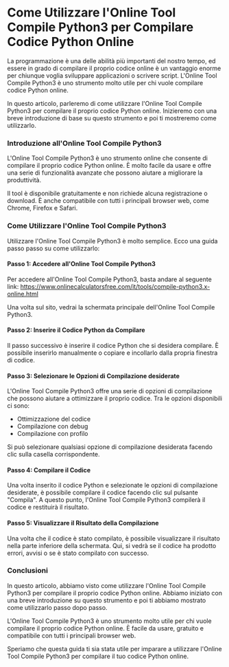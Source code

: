Come Utilizzare l'Online Tool Compile Python3 per Compilare Codice Python Online
================================================================================

La programmazione è una delle abilità più importanti del nostro tempo, ed essere in grado di compilare il proprio codice online è un vantaggio enorme per chiunque voglia sviluppare applicazioni o scrivere script. L'Online Tool Compile Python3 è uno strumento molto utile per chi vuole compilare codice Python online.

In questo articolo, parleremo di come utilizzare l'Online Tool Compile Python3 per compilare il proprio codice Python online. Inizieremo con una breve introduzione di base su questo strumento e poi ti mostreremo come utilizzarlo.

### Introduzione all'Online Tool Compile Python3

L'Online Tool Compile Python3 è uno strumento online che consente di compilare il proprio codice Python online. È molto facile da usare e offre una serie di funzionalità avanzate che possono aiutare a migliorare la produttività.

Il tool è disponibile gratuitamente e non richiede alcuna registrazione o download. È anche compatibile con tutti i principali browser web, come Chrome, Firefox e Safari.

### Come Utilizzare l'Online Tool Compile Python3

Utilizzare l'Online Tool Compile Python3 è molto semplice. Ecco una guida passo passo su come utilizzarlo:

#### Passo 1: Accedere all'Online Tool Compile Python3

Per accedere all'Online Tool Compile Python3, basta andare al seguente link: <https://www.onlinecalculatorsfree.com/it/tools/compile-python3.x-online.html>

Una volta sul sito, vedrai la schermata principale dell'Online Tool Compile Python3.

#### Passo 2: Inserire il Codice Python da Compilare

Il passo successivo è inserire il codice Python che si desidera compilare. È possibile inserirlo manualmente o copiare e incollarlo dalla propria finestra di codice.

#### Passo 3: Selezionare le Opzioni di Compilazione desiderate

L'Online Tool Compile Python3 offre una serie di opzioni di compilazione che possono aiutare a ottimizzare il proprio codice. Tra le opzioni disponibili ci sono:

- Ottimizzazione del codice
- Compilazione con debug
- Compilazione con profilo

Si può selezionare qualsiasi opzione di compilazione desiderata facendo clic sulla casella corrispondente.

#### Passo 4: Compilare il Codice

Una volta inserito il codice Python e selezionate le opzioni di compilazione desiderate, è possibile compilare il codice facendo clic sul pulsante "Compila". A questo punto, l'Online Tool Compile Python3 compilerà il codice e restituirà il risultato.

#### Passo 5: Visualizzare il Risultato della Compilazione

Una volta che il codice è stato compilato, è possibile visualizzare il risultato nella parte inferiore della schermata. Qui, si vedrà se il codice ha prodotto errori, avvisi o se è stato compilato con successo.

### Conclusioni

In questo articolo, abbiamo visto come utilizzare l'Online Tool Compile Python3 per compilare il proprio codice Python online. Abbiamo iniziato con una breve introduzione su questo strumento e poi ti abbiamo mostrato come utilizzarlo passo dopo passo.

L'Online Tool Compile Python3 è uno strumento molto utile per chi vuole compilare il proprio codice Python online. È facile da usare, gratuito e compatibile con tutti i principali browser web.

Speriamo che questa guida ti sia stata utile per imparare a utilizzare l'Online Tool Compile Python3 per compilare il tuo codice Python online.